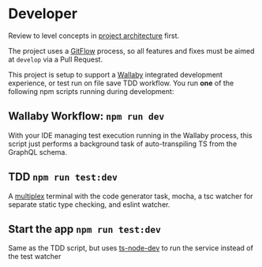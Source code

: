 # Developer

Review to level concepts in [project architecture](./architecture.md) first.

The project uses a [GitFlow](https://danielkummer.github.io/git-flow-cheatsheet/) process, so all features and fixes must be aimed at `develop` via a Pull Request.

This project is setup to support a [Wallaby](https://wallabyjs.com/) integrated development experience, or test run on file save TDD workflow. You run **one** of the following npm scripts running during development: 

## Wallaby Workflow: `npm run dev`
With your IDE managing test execution running in the Wallaby process, this script just performs a background task of auto-transpiling TS from the GraphQL schema.

## TDD `npm run test:dev`
A [multiplex](https://www.npmjs.com/package/stmux) terminal with the code generator task, mocha, a tsc watcher for separate static type checking, and eslint watcher.

## Start the app `npm run test:dev`
Same as the TDD script, but uses [ts-node-dev](https://www.npmjs.com/package/ts-node-dev) to run the service instead of the test watcher
